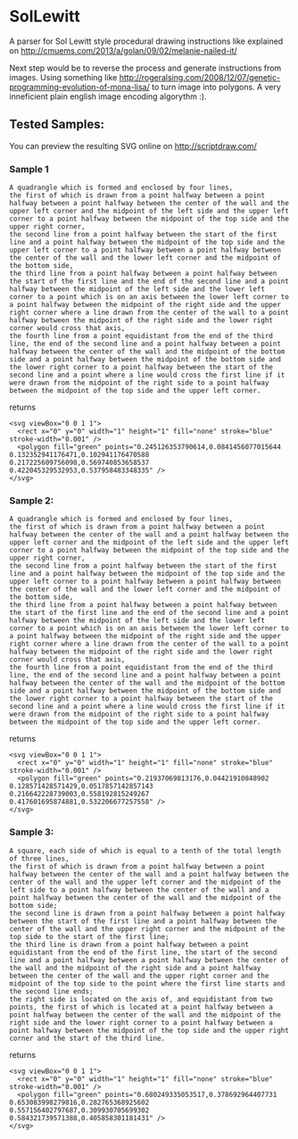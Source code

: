 SolLewitt
=========

A parser for Sol Lewitt style procedural drawing instructions like explained on http://cmuems.com/2013/a/golan/09/02/melanie-nailed-it/

Next step would be to reverse the process and generate instructions from images. Using something like http://rogeralsing.com/2008/12/07/genetic-programming-evolution-of-mona-lisa/
to turn image into polygons. A very inneficient plain english image encoding algorythm :).

## Tested Samples:

You can preview the resulting SVG online on http://scriptdraw.com/

### Sample 1

    A quadrangle which is formed and enclosed by four lines, 
    the first of which is drawn from a point halfway between a point halfway between a point halfway between the center of the wall and the upper left corner and the midpoint of the left side and the upper left corner to a point halfway between the midpoint of the top side and the upper right corner, 
    the second line from a point halfway between the start of the first line and a point halfway between the midpoint of the top side and the upper left corner to a point halfway between a point halfway between the center of the wall and the lower left corner and the midpoint of the bottom side, 
    the third line from a point halfway between a point halfway between the start of the first line and the end of the second line and a point halfway between the midpoint of the left side and the lower left corner to a point which is on an axis between the lower left corner to a point halfway between the midpoint of the right side and the upper right corner where a line drawn from the center of the wall to a point halfway between the midpoint of the right side and the lower right corner would cross that axis, 
    the fourth line from a point equidistant from the end of the third line, the end of the second line and a point halfway between a point halfway between the center of the wall and the midpoint of the bottom side and a point halfway between the midpoint of the bottom side and the lower right corner to a point halfway between the start of the second line and a point where a line would cross the first line if it were drawn from the midpoint of the right side to a point halfway between the midpoint of the top side and the upper left corner.

returns

    <svg viewBox="0 0 1 1">
      <rect x="0" y="0" width="1" height="1" fill="none" stroke="blue" stroke-width="0.001" />
      <polygon fill="green" points="0.245126353790614,0.0841456077015644 0.132352941176471,0.102941176470588 0.217225609756098,0.569740853658537 0.422045329532953,0.537958483348335" />
    </svg>

### Sample 2:

    A quadrangle which is formed and enclosed by four lines, 
    the first of which is drawn from a point halfway between a point halfway between the center of the wall and a point halfway between the upper left corner and the midpoint of the left side and the upper left corner to a point halfway between the midpoint of the top side and the upper right corner, 
    the second line from a point halfway between the start of the first line and a point halfway between the midpoint of the top side and the upper left corner to a point halfway between a point halfway between the center of the wall and the lower left corner and the midpoint of the bottom side, 
    the third line from a point halfway between a point halfway between the start of the first line and the end of the second line and a point halfway between the midpoint of the left side and the lower left corner to a point which is on an axis between the lower left corner to a point halfway between the midpoint of the right side and the upper right corner where a line drawn from the center of the wall to a point halfway between the midpoint of the right side and the lower right corner would cross that axis, 
    the fourth line from a point equidistant from the end of the third line, the end of the second line and a point halfway between a point halfway between the center of the wall and the midpoint of the bottom side and a point halfway between the midpoint of the bottom side and the lower right corner to a point halfway between the start of the second line and a point where a line would cross the first line if it were drawn from the midpoint of the right side to a point halfway between the midpoint of the top side and the upper left corner.

returns 

    <svg viewBox="0 0 1 1">
      <rect x="0" y="0" width="1" height="1" fill="none" stroke="blue" stroke-width="0.001" />
      <polygon fill="green" points="0.21937069813176,0.04421910848902 0.128571428571429,0.0517857142857143 0.216642228739003,0.558192815249267 0.417601695874881,0.532206677257558" />
    </svg>

### Sample 3:

    A square, each side of which is equal to a tenth of the total length of three lines, 
    the first of which is drawn from a point halfway between a point halfway between the center of the wall and a point halfway between the center of the wall and the upper left corner and the midpoint of the left side to a point halfway between the center of the wall and a point halfway between the center of the wall and the midpoint of the bottom side; 
    the second line is drawn from a point halfway between a point halfway between the start of the first line and a point halfway between the center of the wall and the upper right corner and the midpoint of the top side to the start of the first line;
    the third line is drawn from a point halfway between a point equidistant from the end of the first line, the start of the second line and a point halfway between a point halfway between the center of the wall and the midpoint of the right side and a point halfway between the center of the wall and the upper right corner and the midpoint of the top side to the point where the first line starts and the second line ends;
    the right side is located on the axis of, and equidistant from two points, the first of which is located at a point halfway between a point halfway between the center of the wall and the midpoint of the right side and the lower right corner to a point halfway between a point halfway between the midpoint of the top side and the upper right corner and the start of the third line.

returns 

    <svg viewBox="0 0 1 1">
      <rect x="0" y="0" width="1" height="1" fill="none" stroke="blue" stroke-width="0.001" />
      <polygon fill="green" points="0.680249335053517,0.378692964407731 0.653083998279816,0.282765368925602 0.557156402797687,0.309930705699302 0.584321739571388,0.405858301181431" />
    </svg>

